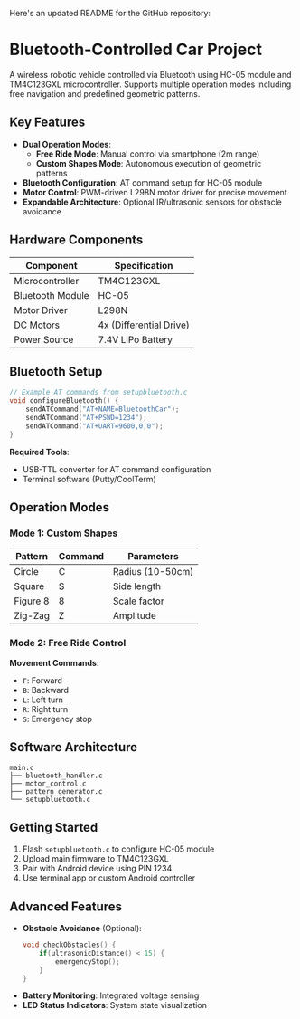 Here's an updated README for the GitHub repository:

# Bluetooth-Controlled Car Project

A wireless robotic vehicle controlled via Bluetooth using HC-05 module and TM4C123GXL microcontroller. Supports multiple operation modes including free navigation and predefined geometric patterns.

## Key Features
- **Dual Operation Modes**:
  - **Free Ride Mode**: Manual control via smartphone (2m range)
  - **Custom Shapes Mode**: Autonomous execution of geometric patterns
- **Bluetooth Configuration**: AT command setup for HC-05 module
- **Motor Control**: PWM-driven L298N motor driver for precise movement
- **Expandable Architecture**: Optional IR/ultrasonic sensors for obstacle avoidance

## Hardware Components
| Component              | Specification         |
|------------------------|-----------------------|
| Microcontroller        | TM4C123GXL            |
| Bluetooth Module       | HC-05                 |
| Motor Driver           | L298N                 |
| DC Motors              | 4x (Differential Drive)|
| Power Source           | 7.4V LiPo Battery     |

## Bluetooth Setup
```c
// Example AT commands from setupbluetooth.c
void configureBluetooth() {
    sendATCommand("AT+NAME=BluetoothCar");
    sendATCommand("AT+PSWD=1234");
    sendATCommand("AT+UART=9600,0,0");
}
```
**Required Tools**:
- USB-TTL converter for AT command configuration
- Terminal software (Putty/CoolTerm)

## Operation Modes

### Mode 1: Custom Shapes
| Pattern    | Command | Parameters       |
|------------|---------|------------------|
| Circle     | C       | Radius (10-50cm) |
| Square     | S       | Side length      |
| Figure 8   | 8       | Scale factor     |
| Zig-Zag    | Z       | Amplitude        |

### Mode 2: Free Ride Control
**Movement Commands**:
- `F`: Forward
- `B`: Backward 
- `L`: Left turn
- `R`: Right turn
- `S`: Emergency stop

## Software Architecture
```
main.c
├── bluetooth_handler.c
├── motor_control.c
├── pattern_generator.c
└── setupbluetooth.c
```

## Getting Started
1. Flash `setupbluetooth.c` to configure HC-05 module
2. Upload main firmware to TM4C123GXL
3. Pair with Android device using PIN 1234
4. Use terminal app or custom Android controller

## Advanced Features
- **Obstacle Avoidance** (Optional):
  ```c
  void checkObstacles() {
      if(ultrasonicDistance() < 15) {
          emergencyStop();
      }
  }
  ```
- **Battery Monitoring**: Integrated voltage sensing
- **LED Status Indicators**: System state visualization


